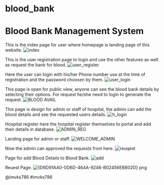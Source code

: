 # blood_bank
# Blood Bank Management System

This is the index page for user where homepage is landing page of this website.
![index](https://user-images.githubusercontent.com/56357173/172016481-3bca4677-ff06-406d-bb28-ed14ca244d0e.jpg)

This is the user registration page to login and use the other features as well as request the bank for blood.
![user_register](https://user-images.githubusercontent.com/56357173/172016468-18b387a0-d64d-4d20-9cba-58d193617118.jpg)

Here the user can login with his/her Phone number use at the time of registration and the password choosen by them.
![user_login](https://user-images.githubusercontent.com/56357173/172016460-9dcf3c3f-3fea-4ed7-b78c-ea279256110d.jpg)

This page is open for public view, anyone can see the blood bank details by selecting their options. For request he/she need to login to generate the request.
![BLOOD AVAIL](https://user-images.githubusercontent.com/56357173/172038681-b8884974-e763-4a9b-9111-4622dd9565af.jpg)

This page is design for admin or staff of hospital, the admin can add the blood details and see the requested users details.
![h_login](https://user-images.githubusercontent.com/56357173/172017664-eae5f3d5-c48c-4e62-879c-1b25ad2e6d93.jpg)

Hospital register here the hospital register themselves to portal and add their details in database.
![ADMIN_REG](https://user-images.githubusercontent.com/56357173/172020777-7bbbfe36-6a78-4d8c-9cf0-61c796a897ac.jpg)

Landing page for admin or staff.
![WELCOME_ADMIN](https://user-images.githubusercontent.com/56357173/172020785-9d67ed42-d67a-4657-9c1f-e03d145fff64.jpg)

Now the admin can approved the requests from here.
![reuqest](https://user-images.githubusercontent.com/56357173/172038632-7014823e-ee2b-42ed-8b55-60dbb7e6566d.jpg)

Page for add Blood Details to Blood Bank.
![add](https://user-images.githubusercontent.com/56357173/172040008-d3f05a34-01f1-4d97-90c3-46bd204ca42d.jpg)

Reuest Page.
![{D6D91AA0-0D6D-464A-9246-B02456EBB02D} png](https://user-images.githubusercontent.com/56357173/172040651-befa1a0d-fcbf-485a-90bc-e32d92141f4c.jpg)

@imvks786 #imvks786
